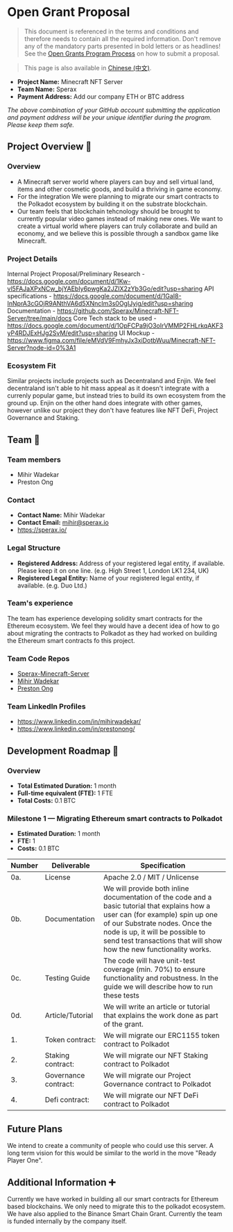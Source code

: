 # Open Grant Proposal

> This document is referenced in the terms and conditions and therefore needs to contain all the required information. Don't remove any of the mandatory parts presented in bold letters or as headlines! See the [Open Grants Program Process](https://github.com/w3f/Open-Grants-Program/blob/master/README_2.md) on how to submit a proposal.

> This page is also available in [Chinese (中文)](./application-template-cn.md).

* **Project Name:** Minecraft NFT Server
* **Team Name:** Sperax
* **Payment Address:** Add our company ETH or BTC address

*The above combination of your GitHub account submitting the application and payment address will be your unique identifier during the program. Please keep them safe.*

## Project Overview :page_facing_up: 

### Overview

* A Minecraft server world where players can buy and sell virtual land, items and other cosmetic goods, and build a thriving in game economy.
* For the integration We were planning to migrate our smart contracts to the Polkadot ecosystem by building it on the substrate blockchain.
* Our team feels that blockchain tehcnology should be brought to currently popular video games instead of making new ones. We want to create a virtual world where players can truly collaborate and build an economy, and we believe this is possible through a sandbox game like Minecraft.

### Project Details 
Internal Project Proposal/Preliminary Research - https://docs.google.com/document/d/1Kw-vl5FAJaXPxNCw_bjYAEbIy6pwgKa2JZIX2zYb3Go/edit?usp=sharing
API specifications - https://docs.google.com/document/d/1GaI8-InNprA3cGOjR9ANthVA6d5XNncIm3s0OgIJyig/edit?usp=sharing
Documentation - https://github.com/Sperax/Minecraft-NFT-Server/tree/main/docs
Core Tech stack to be used - https://docs.google.com/document/d/1OpFCPa9jO3oIrVMMP2FHLrkqAKF3yP4RDJExHJg2SvM/edit?usp=sharing
UI Mockup - https://www.figma.com/file/eMVdV9FmhyJx3xiDotbWuu/Minecraft-NFT-Server?node-id=0%3A1

### Ecosystem Fit 
Similar projects include projects such as Decentraland and Enjin. We feel decentraland isn't able to hit mass appeal as it doesn't integrate with a currenly popular game, but instead tries to build its own ecosystem from the ground up. Enjin on the other hand does integrate with other games, however unlike our project they don't have features like NFT DeFi, Project Governance and Staking.

## Team :busts_in_silhouette:

### Team members
* Mihir Wadekar
* Preston Ong

### Contact
* **Contact Name:** Mihir Wadekar
* **Contact Email:** mihir@sperax.io
* https://sperax.io/

### Legal Structure 
* **Registered Address:** Address of your registered legal entity, if available. Please keep it on one line. (e.g. High Street 1, London LK1 234, UK)
* **Registered Legal Entity:** Name of your registered legal entity, if available. (e.g. Duo Ltd.)

### Team's experience
The team has experience developing solidity smart contracts for the Ethereum ecosystem. We feel they would have a decent idea of how to go about migrating the contracts to Polkadot as they had worked on building the Ethereum smart contracts fo this project.

### Team Code Repos
* [Sperax-Minecraft-Server](https://github.com/<your_repo_1>)
* [Mihir Wadekar](https://github.com/mw2000/)
* [Preston Ong](https://github.com/preston4896)

### Team LinkedIn Profiles
* https://www.linkedin.com/in/mihirwadekar/
* https://www.linkedin.com/in/prestonong/

## Development Roadmap :nut_and_bolt: 

### Overview
* **Total Estimated Duration:** 1 month
* **Full-time equivalent (FTE):**  1 FTE
* **Total Costs:** 0.1 BTC

### Milestone 1 — Migrating Ethereum smart contracts to Polkadot
* **Estimated Duration:** 1 month
* **FTE:**  1
* **Costs:** 0.1 BTC

| Number | Deliverable | Specification |
| ------------- | ------------- | ------------- |
| 0a. | License | Apache 2.0 / MIT / Unlicense |
| 0b. | Documentation | We will provide both inline documentation of the code and a basic tutorial that explains how a user can (for example) spin up one of our Substrate nodes. Once the node is up, it will be possible to send test transactions that will show how the new functionality works. |
| 0c. | Testing Guide | The code will have unit-test coverage (min. 70%) to ensure functionality and robustness. In the guide we will describe how to run these tests | 
| 0d. | Article/Tutorial | We will write an article or tutorial that explains the work done as part of the grant. 
| 1. | Token contract: | We will migrate our ERC1155 token contract to Polkadot |  
| 2. | Staking contract: | We will migrate our NFT Staking contract to Polkadot|  
| 3. | Governance contract: | We will migrate our Project Governance contract to Polkadot |  
| 4. | Defi contract: | We will migrate our NFT DeFi contract to Polkadot |  


## Future Plans
We intend to create a community of people who could use this server. A long term vision for this would be similar to the world in the move "Ready Player One".

## Additional Information :heavy_plus_sign: 
Currently we have worked in building all our smart contracts for Ethereum based blockchains. We only need to migrate this to the polkadot ecosystem. We have also applied to the Binance Smart Chain Grant. Currently the team is funded internally by the company itself.
